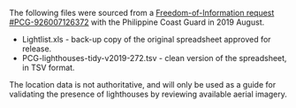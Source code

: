 The following files were sourced from a [Freedom-of-Information request #PCG-926007126372](https://msc20190130v2-dot-efoi-ph.appspot.com/requests/aglzfmVmb2ktcGhyHQsSB0NvbnRlbnQiEFBDRy05MjYwMDcxMjYzNzIM) with the Philippine Coast Guard in 2019 August.

- Lightlist.xls - back-up copy of the original spreadsheet approved for release.
- PCG-lighthouses-tidy-v2019-272.tsv - clean version of the spreadsheet, in TSV format.

The location data is not authoritative, and will only be used as a guide for validating the presence of lighthouses by reviewing available aerial imagery. 
